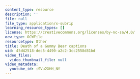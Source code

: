 ```yaml
---
content_type: resource
description: ''
file: null
file_type: application/x-subrip
learning_resource_types: []
license: https://creativecommons.org/licenses/by-nc-sa/4.0/
ocw_type: OCWFile
resourcetype: Other
title: Death of a Gummy Bear captions
uid: 45d42518-dec5-4490-a2c2-3cc2558d81bd
video_files:
  video_thumbnail_file: null
video_metadata:
  youtube_id: iSVu2XHH_NY
---
```

